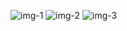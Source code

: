 ![img-1](https://user-images.githubusercontent.com/42955212/70845151-f73c1f80-1dff-11ea-9bd0-03c86d72dfe5.png)
![img-2](https://user-images.githubusercontent.com/42955212/70845170-2c487200-1e00-11ea-9730-24c49836ef27.png)
![img-3](https://user-images.githubusercontent.com/42955212/70845171-2e123580-1e00-11ea-91c3-067966dd4a09.png)
